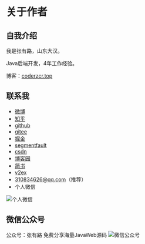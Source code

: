 # 关于作者

## 自我介绍

我是张有路，山东大汉。

Java后端开发，4年工作经验。

博客：[coderzcr.top](coderzcr.top)

## 联系我

 - [微博][1]
 - [知乎][2]
 - [github][3]
 - [gitee][4]
 - [掘金][5]
 - [segmentfault][6]
 - [csdn][7]
 - [博客园][8]
 - [简书][9]
 - [v2ex][10]
 - 310834626@qq.com（推荐）
 - 个人微信

![个人微信][11]

## 微信公众号

公众号：张有路 免费分享海量JavaWeb源码
![微信公众号][13]


  [1]: https://weibo.com/u/6206251724
  [2]: https://www.zhihu.com/people/zhangcaoran
  [3]: https://github.com/coderzcr
  [4]: https://gitee.com/coderzcr
  [5]: https://juejin.im/user/5d3e9df8f265da1b7f29c772
  [6]: https://segmentfault.com/u/coderzcr
  [7]: https://blog.csdn.net/lowProgramer
  [8]: https://www.cnblogs.com/zcr3108346262
  [9]: https://www.jianshu.com/u/e928dabb6a3e
  [10]: https://www.v2ex.com/member/coderzcr
  [11]: http://coderzcr.gitee.io/sensor-java-picture/pictures/mmqrcode1564277983207.png
  [13]: http://coderzcr.gitee.io/sensor-java-picture/pictures/qrcode.gif